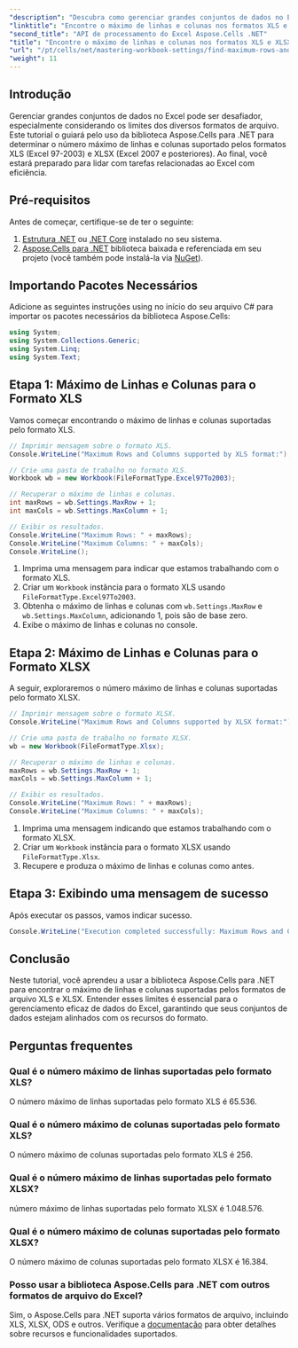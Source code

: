 ```yaml
---
"description": "Descubra como gerenciar grandes conjuntos de dados no Excel com eficiência utilizando a biblioteca Aspose.Cells para .NET. Este guia fornece uma abordagem passo a passo para identificar o número máximo de linhas e colunas suportado pelos formatos de arquivo XLS e XLSX."
"linktitle": "Encontre o máximo de linhas e colunas nos formatos XLS e XLSX"
"second_title": "API de processamento do Excel Aspose.Cells .NET"
"title": "Encontre o máximo de linhas e colunas nos formatos XLS e XLSX"
"url": "/pt/cells/net/mastering-workbook-settings/find-maximum-rows-and-columns/"
"weight": 11
---
```


## Introdução

Gerenciar grandes conjuntos de dados no Excel pode ser desafiador, especialmente considerando os limites dos diversos formatos de arquivo. Este tutorial o guiará pelo uso da biblioteca Aspose.Cells para .NET para determinar o número máximo de linhas e colunas suportado pelos formatos XLS (Excel 97-2003) e XLSX (Excel 2007 e posteriores). Ao final, você estará preparado para lidar com tarefas relacionadas ao Excel com eficiência.

## Pré-requisitos

Antes de começar, certifique-se de ter o seguinte:

1. [Estrutura .NET](https://dotnet.microsoft.com/en-us/download) ou [.NET Core](https://dotnet.microsoft.com/en-us/download) instalado no seu sistema.
2. [Aspose.Cells para .NET](https://releases.aspose.com/cells/net/) biblioteca baixada e referenciada em seu projeto (você também pode instalá-la via [NuGet](https://www.nuget.org/packages/Aspose.Cells/)).

## Importando Pacotes Necessários

Adicione as seguintes instruções using no início do seu arquivo C# para importar os pacotes necessários da biblioteca Aspose.Cells:

```csharp
using System;
using System.Collections.Generic;
using System.Linq;
using System.Text;
```

## Etapa 1: Máximo de Linhas e Colunas para o Formato XLS

Vamos começar encontrando o máximo de linhas e colunas suportadas pelo formato XLS.

```csharp
// Imprimir mensagem sobre o formato XLS.
Console.WriteLine("Maximum Rows and Columns supported by XLS format:");

// Crie uma pasta de trabalho no formato XLS.
Workbook wb = new Workbook(FileFormatType.Excel97To2003);

// Recuperar o máximo de linhas e colunas.
int maxRows = wb.Settings.MaxRow + 1;
int maxCols = wb.Settings.MaxColumn + 1;

// Exibir os resultados.
Console.WriteLine("Maximum Rows: " + maxRows);
Console.WriteLine("Maximum Columns: " + maxCols);
Console.WriteLine();
```

1. Imprima uma mensagem para indicar que estamos trabalhando com o formato XLS.
2. Criar um `Workbook` instância para o formato XLS usando `FileFormatType.Excel97To2003`.
3. Obtenha o máximo de linhas e colunas com `wb.Settings.MaxRow` e `wb.Settings.MaxColumn`, adicionando 1, pois são de base zero.
4. Exibe o máximo de linhas e colunas no console.

## Etapa 2: Máximo de Linhas e Colunas para o Formato XLSX

A seguir, exploraremos o número máximo de linhas e colunas suportadas pelo formato XLSX.

```csharp
// Imprimir mensagem sobre o formato XLSX.
Console.WriteLine("Maximum Rows and Columns supported by XLSX format:");

// Crie uma pasta de trabalho no formato XLSX.
wb = new Workbook(FileFormatType.Xlsx);

// Recuperar o máximo de linhas e colunas.
maxRows = wb.Settings.MaxRow + 1;
maxCols = wb.Settings.MaxColumn + 1;

// Exibir os resultados.
Console.WriteLine("Maximum Rows: " + maxRows);
Console.WriteLine("Maximum Columns: " + maxCols);
```

1. Imprima uma mensagem indicando que estamos trabalhando com o formato XLSX.
2. Criar um `Workbook` instância para o formato XLSX usando `FileFormatType.Xlsx`.
3. Recupere e produza o máximo de linhas e colunas como antes.

## Etapa 3: Exibindo uma mensagem de sucesso

Após executar os passos, vamos indicar sucesso.

```csharp
Console.WriteLine("Execution completed successfully: Maximum Rows and Columns retrieval for both formats.");
```

## Conclusão

Neste tutorial, você aprendeu a usar a biblioteca Aspose.Cells para .NET para encontrar o máximo de linhas e colunas suportadas pelos formatos de arquivo XLS e XLSX. Entender esses limites é essencial para o gerenciamento eficaz de dados do Excel, garantindo que seus conjuntos de dados estejam alinhados com os recursos do formato.

## Perguntas frequentes

### Qual é o número máximo de linhas suportadas pelo formato XLS?
O número máximo de linhas suportadas pelo formato XLS é 65.536.

### Qual é o número máximo de colunas suportadas pelo formato XLS?
O número máximo de colunas suportadas pelo formato XLS é 256.

### Qual é o número máximo de linhas suportadas pelo formato XLSX?
número máximo de linhas suportadas pelo formato XLSX é 1.048.576.

### Qual é o número máximo de colunas suportadas pelo formato XLSX?
O número máximo de colunas suportadas pelo formato XLSX é 16.384.

### Posso usar a biblioteca Aspose.Cells para .NET com outros formatos de arquivo do Excel?
Sim, o Aspose.Cells para .NET suporta vários formatos de arquivo, incluindo XLS, XLSX, ODS e outros. Verifique a [documentação](https://reference.aspose.com/cells/net/) para obter detalhes sobre recursos e funcionalidades suportados.